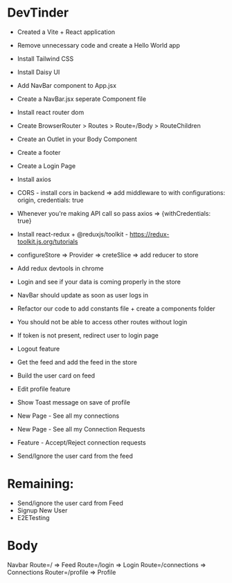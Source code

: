 # DevTinder

- Created a Vite + React application
- Remove unnecessary code and create a Hello World app
- Install Tailwind CSS
- Install Daisy UI
- Add NavBar component to App.jsx
- Create a NavBar.jsx seperate Component file
- Install react router dom
- Create BrowserRouter > Routes > Route=/Body > RouteChildren
- Create an Outlet in your Body Component
- Create a footer
- Create a Login Page
- Install axios
- CORS - install cors in backend => add middleware to with configurations: origin, credentials: true
- Whenever you're making API call so pass axios => {withCredentials: true}
- Install react-redux + @reduxjs/toolkit - https://redux-toolkit.js.org/tutorials
- configureStore => Provider => creteSlice => add reducer to store
- Add redux devtools in chrome
- Login and see if your data is coming properly in the store
- NavBar should update as soon as user logs in
- Refactor our code to add constants file + create a components folder

- You should not be able to access other routes without login
- If token is not present, redirect user to login page
- Logout feature
- Get the feed and add the feed in the store
- Build the user card on feed
- Edit profile feature
- Show Toast message on save of profile
- New Page - See all my connections
- New Page - See all my Connection Requests
- Feature - Accept/Reject connection requests
- Send/Ignore the user card from the feed

# Remaining:

- Send/ignore the user card from Feed
- Signup New User
- E2ETesting

# Body

Navbar
Route=/ => Feed
Route=/login => Login
Route=/connections => Connections
Router=/profile => Profile

